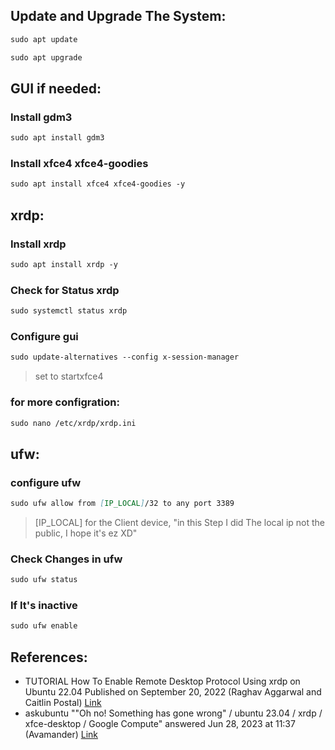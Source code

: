 ## Update and Upgrade The System:

```md	
sudo apt update
```

```md	
sudo apt upgrade
```

## GUI if needed:

### Install gdm3

```md
sudo apt install gdm3
```

### Install xfce4 xfce4-goodies

```md	
sudo apt install xfce4 xfce4-goodies -y
```

## xrdp:
### Install xrdp

```md	
sudo apt install xrdp -y
```

### Check for Status xrdp

```md	
sudo systemctl status xrdp
```

### Configure gui

```md	
sudo update-alternatives --config x-session-manager
```

> set to startxfce4

### for more configration:

```md	
sudo nano /etc/xrdp/xrdp.ini
```

## ufw:
### configure ufw

```md	
sudo ufw allow from [IP_LOCAL]/32 to any port 3389
```
> [IP_LOCAL] for the Client device, "in this Step I did The local ip not the public, I hope it's ez XD"

### Check Changes in ufw

```md	
sudo ufw status
```

### If It's inactive

```md	
sudo ufw enable
```

## References:
- TUTORIAL How To Enable Remote Desktop Protocol Using xrdp on Ubuntu 22.04 Published on September 20, 2022 (Raghav Aggarwal and Caitlin Postal) <a href="https://www.digitalocean.com/community/tutorials/how-to-enable-remote-desktop-protocol-using-xrdp-on-ubuntu-22-04#step-3-configuring-xrdp-and-updating-your-firewall">Link</a>
- askubuntu ""Oh no! Something has gone wrong" / ubuntu 23.04 / xrdp / xfce-desktop / Google Compute" answered Jun 28, 2023 at 11:37 (Avamander) <a href="https://askubuntu.com/questions/1475045/oh-no-something-has-gone-wrong-ubuntu-23-04-xrdp-xfce-desktop-google">Link</a>




